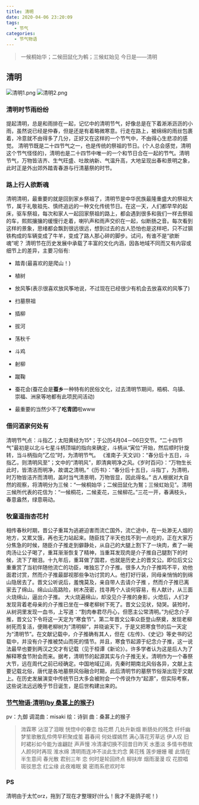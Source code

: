 ```yaml
---
title: 清明
date: 2020-04-06 23:20:09
tags:
   - 节气
categories: 
   - 节气物语
---
```

>一候桐始华；二候田鼠化为鹌；三候虹始见
今日是——清明
<!-- more -->
## 清明

![清明1.png](https://cdn.jsdelivr.net/gh/sernikki/MyMp3/img/%E6%B8%85%E6%98%8E1.png)
![清明2.png](https://cdn.jsdelivr.net/gh/sernikki/MyMp3/img/%E6%B8%85%E6%98%8E2.png)

### 清明时节雨纷纷

提起清明，总是和雨排在一起，记忆中的清明节气，好像总是在下着淅淅沥沥的小雨，虽然说已经是仲春，但是还是有着略微寒意。行走在路上，被绵绵的雨丝包裹着，冷意就不由得多了几分，正好又在这样的一个节气中，不由得心生悲凉的感觉。
清明节既是二十四节气之一，也是传统的祭祖的节日。(个人总会感觉，清明这个节气怪怪的)，清明也是二十四节中唯一的一个和节日合在一起的节气。清明节气，万物皆洁齐、生气旺盛、吐故纳新、气温升高，大地呈现出春和景明之象，此时正是外出郊外踏青春游与行清墓祭的时节。

### 路上行人欲断魂

清明清明，最重要的就是回到家乡祭祖了，清明节是中华民族最隆重盛大的祭祖大节，属于礼敬祖先、慎终追远的一种文化传统节日。在这一天，人们都早早的起床，驱车祭祖，每次和家人一起回家祭祖的路上，都会遇到很多和我们一样去祭祖的车，熙熙攘攘的缓慢行走着，喇叭声和雨声交织在一起，似断肠之音。每次看到这样的景象，思绪都会飘到很远很远，想到过去的古人恐怕也是这样吧，只不过钢铁构成的车辆变成了牛羊，变成了路人那心碎的脚步。试问，有谁不是“欲断魂”呢？
清明节在历史发展中承载了丰富的文化内涵，因各地域不同而又有内容或细节上的差异，主要习俗有:

* 踏青(最喜欢的是爬山！)

* 植树

* 放风筝(表示很喜欢放风筝地说，不过现在已经很少有机会去放喜欢的风筝了)

* 扫墓祭祖

* 插柳

* 拔河

* 荡秋千

* 斗鸡

* 射柳

* 蹴鞠

* 蚕花会(蚕花会是**蚕乡**一种特有的民俗文化，过去清明节期间，梧桐、乌镇、崇福、洲泉等地都有此项民间活动)

* 最重要的当然少不了**吃青团**啦www

### 借问酒家何处有

清明节气点：斗指乙；太阳黄经为15°；于公历4月04－06日交节。“二十四节气”最初是以北斗七星斗柄顶端的指向来确定，斗柄从“寅位”开始，然后顺时针旋转，当斗柄指向“乙位”时，为清明节气。
《淮南子·天文训》：“春分后十五日，斗指乙，则清明风至”；文中的“清明风”，即清爽明净之风。《岁时百问》：“万物生长此时，皆清洁而明净，故谓之清明。”《历书》：“春分后十五日，斗指丁，为清明，时万物皆洁齐而清明，盖时当气清景明，万物皆显，因此得名。”
古人根据对大自然的观察，将清明分为三候：“一候桐始华；二候田鼠化为鴽；三候虹始见”。清明三候所代表的花信为：“一候桐花，二候麦花，三候柳花。”三花一开，春满枝头，春意盎然，绿意萌动。

### 牧童遥指杏花村

相传春秋时期，晋公子重耳为逃避迫害而流亡国外，流亡途中，在一处渺无人烟的地方，又累又饿，再也无力站起来。随臣找了半天也找不到一点吃的，正在大家万分焦急的时候，随臣介子推走到僻静处，从自己的大腿上割下了一块肉，煮了一碗肉汤让公子喝了，重耳渐渐恢复了精神，当重耳发现肉是介子推自己腿割下的时候，流下了眼泪。十九年后，重耳做了国君，也就是历史上的晋文公。即位后文公重重赏了当初伴随他流亡的功臣，唯独忘了介子推。很多人为介子推鸣不平，劝他面君讨赏，然而介子推最鄙视那些争功讨赏的人。他打好行装，同母亲悄悄的到绵山隐居去了。晋文公听说后，羞愧莫及，亲自带人去请介子推 ，然而介子推已离家去了绵山。绵山山高路险，树木茂密，找寻两个人谈何容易，有人献计，从三面火烧绵山，逼出介子推。 大火烧遍绵山，却没见介子推的身影，火熄后，人们才发现背着老母亲的介子推已坐在一棵老柳树下死了。晋文公见状，恸哭。装殓时，从树洞里发现一血书，上写道：“割肉奉君尽丹心，但愿主公常清明。”为纪念介子推，晋文公下令将这一天定为“寒食节”。第二年晋文公率众臣登山祭奠，发现老柳树死而复活，便赐老柳树为”清明柳“，并晓谕天下，于是又把寒食节的后一天定为“清明节”。在文献记载中，介子推确有其人，但在《左传》、《史记》等史书的记载中，并没有介子推被焚山而死的情节。并且，寒食节起源于纪念介子推，这一说法最早也要到两汉之交才有记载（见于桓谭《新论》）。许多学者认为这是后人为了解释寒食节附会而来。据考，清明节的起源其实与介子推无关。清明作为一个春祭大节，远在周代之前已经确定。中国地域辽阔，先秦时期南北风俗各异，文献上主要记载北俗，唐代是各地墓祭风俗融合时期，此后清明节的墓祭节俗渐出现于文献上。在历史发展演变中传统节日大多会被附会一个传说作为“起源”，但实际考察，这些说法远远晚于节日诞生，是后世构建出来的。

### [节气物语·清明(by 桑葚上的猴子)](https://www.bilibili.com/video/BV1As411z7WT?from=search&seid=6102437521299612080)

pv：九御
调混曲：misaki
绘：诗驯
曲：桑葚上的猴子
>溦霖寒 沾湿了泪眼 恍惚中的眷恋
烛花燃 几处升新烟 断肠处的残念
纤纤幽梦笙歌散乱伶俜早积聚成茧
暮春间 何处蝶嫣然 满心落花芳草远
伊人叹 旧时裙衫如今能为谁翩跹
声声慢 冷清凄切换不回昔日昨天
水墨淡 多情书卷故人颜何时再现
淮水绵 清明雨连冲不淡此生灼念
黄花残 莲步姗姗 暖 此情在半生意间
春光散 君别三年 恋 何时是轮回终点
柳扶岸 烟雨漫漫 叹 花腔唱斑驳思念
红尘缘 此夜难眠 奠 密雨系悲欢时年

### PS

清明由于太忙orz，拖到了现在才整理好(什么！我才不是鸽子呢！)
